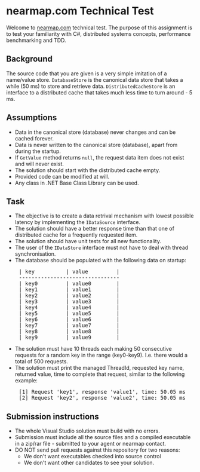 # nearmap.com Technical Test
Welcome to [nearmap.com](nearmap.com) technical test. The purpose of this assignment is to test your familiarity with C#, distributed systems concepts, performance benchmarking and TDD.

## Background
The source code that you are given is a very simple imitation of a name/value store. `DatabaseStore` is the canonical data store that takes a while (50 ms) to store and retrieve data. `DistributedCacheStore` is an interface to a distributed cache that takes much less time to turn around - 5 ms.

## Assumptions 
* Data in the canonical store (database) never changes and can be cached forever.
* Data is never written to the canonical store (database), apart from during the startup.
* If `GetValue` method returns `null`, the request data item does not exist and will never exist.
* The solution should start with the distributed cache empty.
* Provided code can be modified at will.
* Any class in .NET Base Class Library can be used.

## Task
* The objective is to create a data retrival mechanism with lowest possible latency by implementing the `IDataSource` interface.
* The solution should have a better response time than that one of distributed cache for a frequently requested item.
* The solution should have unit tests for all new functionality.
* The user of the `IDataStore` interface must not have to deal with thread synchronisation.
* The database should be populated with the following data on startup:  
<pre>
    | key          | value         |
    --------------------------------
    | key0         | value0        |
    | key1         | value1        |
    | key2         | value2        |
    | key3         | value3        |
    | key4         | value4        |
    | key5         | value5        |
    | key6         | value6        |
    | key7         | value7        |
    | key8         | value8        |
    | key9         | value9        |
</pre>
* The solution must have 10 threads each making 50 consecutive requests for a random key in the range (key0-key9). I.e. there would a total of 500 requests.
* The solution must print the managed ThreadId, requested key name, returned value, time to complete that request, similar to the following example:  
<pre>
    [1] Request 'key1', response 'value1', time: 50.05 ms
    [2] Request 'key2', response 'value2', time: 50.05 ms
</pre>

## Submission instructions
* The whole Visual Studio solution must build with no errors.
* Submission must include all the source files and a compiled executable in a zip/rar file - submitted to your agent or nearmap contact.
* DO NOT send pull requests against this repository for two reasons:
  * We don't want executables checked into source control
  * We don't want other candidates to see your solution.